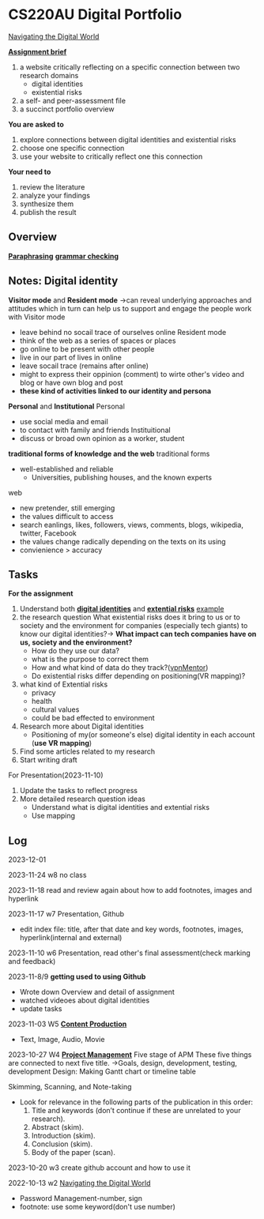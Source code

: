 # CS220AU Digital Portfolio 
[Navigating the Digital World](https://navigatingthedigitalworld.com/)

**[Assignment brief](https://navigatingthedigitalworld.com/docs/cs220/cs220au#assignment-brief)**
1. a website critically reflecting on a specific connection between two research domains
   - digital identities
   - existential risks
2. a self- and peer-assessment file
3. a succinct portfolio overview

**You are asked to**
1. explore connections between digital identities and existential risks
2. choose one specific connection
3. use your website to critically reflect one this connection

**Your need to**
1. review the literature
2. analyze your findings
3. synthesize them
4. publish the result

## Overview

**[Paraphrasing](https://quillbot.com/)**
**[grammar checking](https://quillbot.com/grammar-check)**


## Notes: Digital identity
**Visitor mode** and **Resident mode**
→can reveal underlying approaches and attitudes which in turn can help us to support and engage the people work with
Visitor mode
 - leave behind no socail trace of ourselves online
Resident mode
 - think of the web as a series of spaces or places
 - go online to be present with other people
 - live in our part of lives in online
 - leave socail trace (remains after online)
 - might to express their oppinion (comment) to wirte other's video and blog or have own blog and post
 - **these kind of activities linked to our identity and persona**

**Personal** and **Institutional**
Personal
 - use social media and email
 - to contact with family and friends
Instituitional
 - discuss or broad own opinion as a worker, student

**traditional forms of knowledge and the web**
traditional forms
 - well-established and reliable
   - Universities, publishing houses, and the known experts

web
 - new pretender, still emerging
 - the values difficult to access
 - search eanlings, likes, followers, views, comments, blogs, wikipedia, twitter, Facebook
 - the values change radically depending on the texts on its using
 - convienience > accuracy 


## Tasks
**For the assignment**
1. Understand both **[digital identities](https://navigatingthedigitalworld.com/docs/digital-identities)** and **[extential risks](https://navigatingthedigitalworld.com/docs/existential-risks)** [example](https://www.cser.ac.uk/)
2. the research question
   What existential risks does it bring to us or to society and the environment for companies (especially tech giants) to know our digital identities?→ **What impact can tech companies have on us, society and the environment?** 
   - How do they use our data?
   - what is the purpose to correct them
   - How and what kind of data do they track?([vpnMentor](https://www.vpnmentor.com/research/whos-watching-you/#/?filter=thirdParty))
   - Do existential risks differ depending on positioning(VR mapping)?
3. what kind of Extential risks
   - privacy
   - health
   - cultural values
   - could be bad effected to environment
4. Research more about Digital identities
   - Positioning of my(or someone's else) digital identity in each account (**use VR mapping**)
5. Find some articles related to my research
6. Start writing draft



For Presentation(2023-11-10)
1. Update the tasks to reflect progress
2. More detailed research question ideas
   - Understand what is digital identities and extential risks
   - Use mapping 


## Log
2023-12-01 

2023-11-24 w8 no class

2023-11-18 read and review again about how to add footnotes, images and hyperlink

2023-11-17 w7
Presentation, Github
- edit index file: title, after that date and key words, footnotes, images, hyperlink(internal and external)

2023-11-10 w6
Presentation, read other's final assessment(check marking and feedback)

2023-11-8/9 **getting used to using Github**
- Wrote down Overview and detail of assignment
- watched videoes about digital identities
- update tasks

2023-11-03 W5 **[Content Production](https://navigatingthedigitalworld.com/docs/content-production)**
- Text, Image, Audio, Movie

2023-10-27 W4 **[Project Management](https://navigatingthedigitalworld.com/docs/project-management)**
Five stage of APM
These five things are connected to next five title.
→Goals, design, development, testing, development
Design: Making Gantt chart or timeline table 

Skimming, Scanning, and Note-taking
- Look for relevance in the following parts of the publication in this order:
	1. Title and keywords (don’t continue if these are unrelated to your research).
	2. Abstract (skim).
	3. Introduction (skim).
	4. Conclusion (skim).
	5. Body of the paper (scan).

2023-10-20 w3 create github account and how to use it
  
2022-10-13 w2 [Navigating the Digital World](https://navigatingthedigitalworld.com/docs/cs220/cs220au)
- Password Management-number, sign
- footnote: use some keyword(don't use number)
